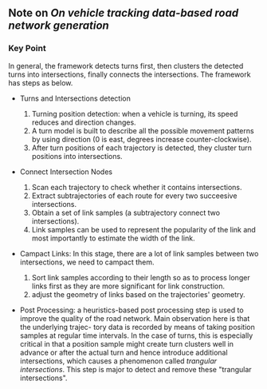 ## Note on *On vehicle tracking data-based road network generation*

### Key Point

In general, the framework detects turns first, then clusters the detected turns into intersections, finally connects the intersections. The framework has steps as below.

* Turns and Intersections detection

	1. Turning position detection: when a vehicle is turning, its speed reduces and direction changes.
	2. A turn model is built to describe all the possible movement patterns by using direction (0 is east, degrees increase counter-clockwise).
	3. After turn positions of each trajectory is detected, they cluster turn positions into intersections.

* Connect Intersection Nodes

	1. Scan each trajectory to check whether it contains intersections.
	2. Extract subtrajectories of each route for every two succeesive intersections.
	3. Obtain a set of link samples (a subtrajectory connect two intersections).
	4. Link samples can be used to represent the popularity of the link and most importantly to estimate the width of the link.

* Campact Links: In this stage, there are a lot of link samples between two intersections, we need to campact them.

	1. Sort link samples according to their length so as to process longer links first as they are more significant for link construction.
	2. adjust the geometry of links based on the trajectories' geometry.

* Post Processing: a heuristics-based post processing step is used to improve the quality of the road network. Main observation here is that the underlying trajec- tory data is recorded by means of taking position samples at regular time intervals. In the case of turns, this is especially critical in that a position sample might create turn clusters well in advance or after the actual turn and hence introduce additional intersections, which causes a phenomenon called *trangular intersections*. This step is major to detect and remove these "trangular intersections".